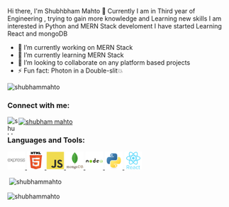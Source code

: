 Hi there, I'm Shubhbham Mahto 👋
                                      Currently I am in Third year of Engineering , trying to gain more knowledge and Learning new skills 
                                      I am interested in Python and MERN Stack develoment
                                      I have started Learning React and mongoDB


- 🔭  I’m currently working on MERN Stack
- 🌱  I’m currently learning MERN Stack
- 👯  I’m looking to collaborate on any platform based projects
- ⚡  Fun fact: Photon in a Double-slit💥

<p align="left"> <img src="https://komarev.com/ghpvc/?username=shubhammahto&label=Profile%20views&color=0e75b6&style=flat" alt="shubhammahto" /> </p>

<h3 align="left">Connect with me:</h3>
<p align="left">
<a href="https://www.linkedin.com/in/shubham-mahto-3b1302218" target="blank"><img align="center" src="https://raw.githubusercontent.com/rahuldkjain/github-profile-readme-generator/master/src/images/icons/Social/linked-in-alt.svg" alt="shubham mahto" height="30" width="40" /></a>
<a href="mailto:shubhammahto93117@gmail.com"><img align="left" width="25px" src="https://user-images.githubusercontent.com/87574346/126891107-51d1facd-4e66-48d6-bc09-f6ec5f30d964.png" alt="shubham mahto" height="40"/></a>
</p>

<h3 align="left">Languages and Tools:</h3>
<p align="left"> <a href="https://expressjs.com" target="_blank"> <img src="https://raw.githubusercontent.com/devicons/devicon/master/icons/express/express-original-wordmark.svg" alt="express" width="40" height="40"/> </a> <a href="https://www.w3.org/html/" target="_blank"> <img src="https://raw.githubusercontent.com/devicons/devicon/master/icons/html5/html5-original-wordmark.svg" alt="html5" width="40" height="40"/> </a> <a href="https://developer.mozilla.org/en-US/docs/Web/JavaScript" target="_blank"> <img src="https://raw.githubusercontent.com/devicons/devicon/master/icons/javascript/javascript-original.svg" alt="javascript" width="40" height="40"/> </a> <a href="https://www.mongodb.com/" target="_blank"> <img src="https://raw.githubusercontent.com/devicons/devicon/master/icons/mongodb/mongodb-original-wordmark.svg" alt="mongodb" width="40" height="40"/> </a> <a href="https://nodejs.org" target="_blank"> <img src="https://raw.githubusercontent.com/devicons/devicon/master/icons/nodejs/nodejs-original-wordmark.svg" alt="nodejs" width="40" height="40"/> </a> <a href="https://www.python.org" target="_blank"> <img src="https://raw.githubusercontent.com/devicons/devicon/master/icons/python/python-original.svg" alt="python" width="40" height="40"/> </a> <a href="https://reactjs.org/" target="_blank"> <img src="https://raw.githubusercontent.com/devicons/devicon/master/icons/react/react-original-wordmark.svg" alt="react" width="40" height="40"/> </a> </p>

<p>&nbsp;<img align="center" src="https://github-readme-stats.vercel.app/api?username=shubhammahto&show_icons=true&locale=en" alt="shubhammahto" /></p>

<p><img align="center" src="https://github-readme-streak-stats.herokuapp.com/?user=shubhammahto&" alt="shubhammahto" /></p>
